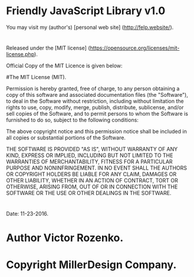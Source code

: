 Friendly JavaScript Library v1.0
================================

You may visit my (author's) [personal web site] (http://felp.website/).
#
Released under the [MIT license] (https://opensource.org/licenses/mit-license.php).

Official Copy of the MIT Licence is given below: 

#The MIT License (MIT).

Permission is hereby granted, free of charge, to any person obtaining a copy of this software and associated documentation files (the "Software"), to deal in the Software without restriction, including without limitation the rights to use, copy, modify, merge, publish, distribute, sublicense, and/or sell copies of the Software, and to permit persons to whom the Software is furnished to do so, subject to the following conditions:

The above copyright notice and this permission notice shall be included in all copies or substantial portions of the Software.

THE SOFTWARE IS PROVIDED "AS IS", WITHOUT WARRANTY OF ANY KIND, EXPRESS OR IMPLIED, INCLUDING BUT NOT LIMITED TO THE WARRANTIES OF MERCHANTABILITY, FITNESS FOR A PARTICULAR PURPOSE AND NONINFRINGEMENT. IN NO EVENT SHALL THE AUTHORS OR COPYRIGHT HOLDERS BE LIABLE FOR ANY CLAIM, DAMAGES OR OTHER LIABILITY, WHETHER IN AN ACTION OF CONTRACT, TORT OR OTHERWISE, ARISING FROM, OUT OF OR IN CONNECTION WITH THE SOFTWARE OR THE USE OR OTHER DEALINGS IN THE SOFTWARE.
#
Date: 11-23-2016.
#
# Author Victor Rozenko.
# Copyright MillerDesign Company.
